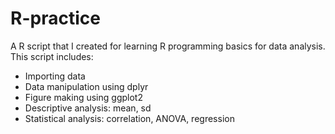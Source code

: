 # R-practice
A R script that I created for learning R programming basics for data analysis. This script includes:
- Importing data
- Data manipulation using dplyr
- Figure making using ggplot2
- Descriptive analysis: mean, sd
- Statistical analysis: correlation, ANOVA, regression

